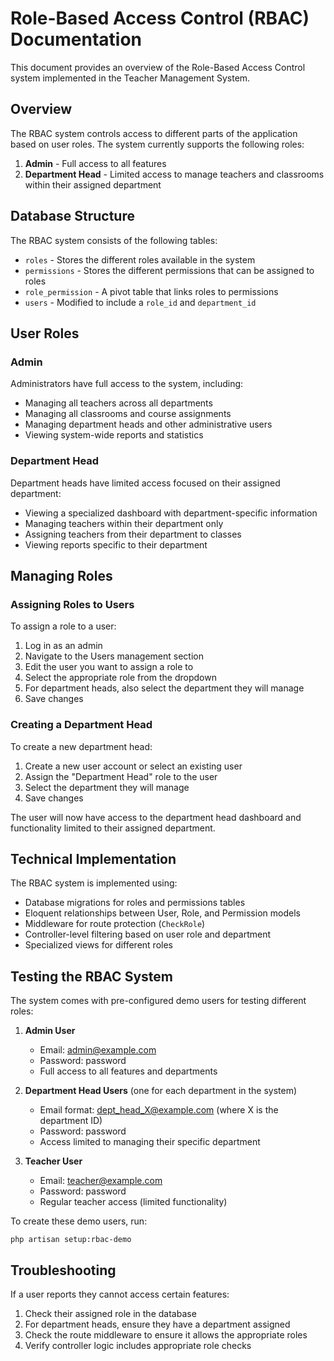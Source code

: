# Role-Based Access Control (RBAC) Documentation

This document provides an overview of the Role-Based Access Control system implemented in the Teacher Management System.

## Overview

The RBAC system controls access to different parts of the application based on user roles. The system currently supports the following roles:

1. **Admin** - Full access to all features
2. **Department Head** - Limited access to manage teachers and classrooms within their assigned department

## Database Structure

The RBAC system consists of the following tables:

- `roles` - Stores the different roles available in the system
- `permissions` - Stores the different permissions that can be assigned to roles
- `role_permission` - A pivot table that links roles to permissions
- `users` - Modified to include a `role_id` and `department_id`

## User Roles

### Admin

Administrators have full access to the system, including:

- Managing all teachers across all departments
- Managing all classrooms and course assignments
- Managing department heads and other administrative users
- Viewing system-wide reports and statistics

### Department Head

Department heads have limited access focused on their assigned department:

- Viewing a specialized dashboard with department-specific information
- Managing teachers within their department only
- Assigning teachers from their department to classes
- Viewing reports specific to their department

## Managing Roles

### Assigning Roles to Users

To assign a role to a user:

1. Log in as an admin
2. Navigate to the Users management section
3. Edit the user you want to assign a role to
4. Select the appropriate role from the dropdown
5. For department heads, also select the department they will manage
6. Save changes

### Creating a Department Head

To create a new department head:

1. Create a new user account or select an existing user
2. Assign the "Department Head" role to the user
3. Select the department they will manage
4. Save changes

The user will now have access to the department head dashboard and functionality limited to their assigned department.

## Technical Implementation

The RBAC system is implemented using:

- Database migrations for roles and permissions tables
- Eloquent relationships between User, Role, and Permission models
- Middleware for route protection (`CheckRole`)
- Controller-level filtering based on user role and department
- Specialized views for different roles

## Testing the RBAC System

The system comes with pre-configured demo users for testing different roles:

1. **Admin User**
   - Email: admin@example.com
   - Password: password
   - Full access to all features and departments

2. **Department Head Users** (one for each department in the system)
   - Email format: dept_head_X@example.com (where X is the department ID)
   - Password: password
   - Access limited to managing their specific department

3. **Teacher User**
   - Email: teacher@example.com
   - Password: password
   - Regular teacher access (limited functionality)

To create these demo users, run:
```
php artisan setup:rbac-demo
```

## Troubleshooting

If a user reports they cannot access certain features:

1. Check their assigned role in the database
2. For department heads, ensure they have a department assigned
3. Check the route middleware to ensure it allows the appropriate roles
4. Verify controller logic includes appropriate role checks

